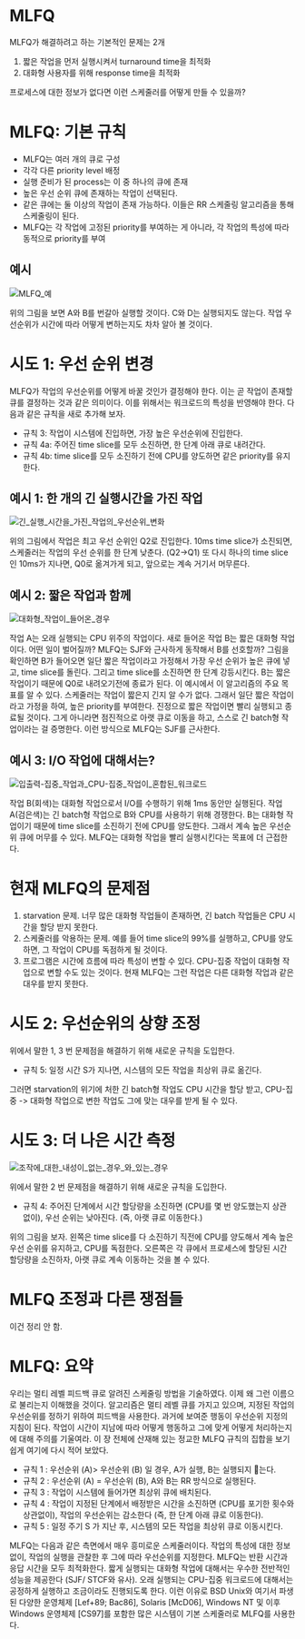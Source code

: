 # MLFQ

MLFQ가 해결하려고 하는 기본적인 문제는 2개

1. 짧은 작업을 먼저 실행시켜서 turnaround time을 최적화
2. 대화형 사용자를 위해 response time을 최적화

프로세스에 대한 정보가 없다면 이런 스케줄러를 어떻게 만들 수 있을까?

# MLFQ: 기본 규칙

- MLFQ는 여러 개의 큐로 구성
- 각각 다른 priority level 배정
- 실행 준비가 된 process는 이 중 하나의 큐에 존재
- 높은 우선 순위 큐에 존재하는 작업이 선택된다.
- 같은 큐에는 둘 이상의 작업이 존재 가능하다. 이들은 RR 스케줄링 알고리즘을 통해 스케줄링이 된다.
- MLFQ는 각 작업에 고정된 priority를 부여하는 게 아니라, 각 작업의 특성에 따라 동적으로 priority를 부여

## 예시

![MLFQ_예](MLFQ_예.png)

위의 그림을 보면 A와 B를 번갈아 실행할 것이다. C와 D는 실행되지도 않는다. 작업 우선순위가 시간에 따라 어떻게 변하는지도 차차 알아 볼 것이다.

# 시도 1: 우선 순위 변경

MLFQ가 작업의 우선순위를 어떻게 바꿀 것인가 결정해야 한다. 이는 곧 작업이 존재할 큐를 결정하는 것과 같은 의미이다.
이를 위해서는 워크로드의 특성을 반영해야 한다. 다음과 같은 규칙을 새로 추가해 보자.

- 규칙 3: 작업이 시스템에 진입하면, 가장 높은 우선순위에 진입한다.
- 규칙 4a: 주어진 time slice를 모두 소진하면, 한 단계 아래 큐로 내려간다.
- 규칙 4b: time slice를 모두 소진하기 전에 CPU를 양도하면 같은 priority를 유지한다.

## 예시 1: 한 개의 긴 실행시간을 가진 작업

![긴_실행_시간을_가진_작업의_우선순위_변화](긴_실행_시간을_가진_작업의_우선순위_변화.png)

위의 그림에서 작업은 최고 우선 순위인 Q2로 진입한다. 10ms time slice가 소진되면, 스케줄러는 작업의 우선 순위를 한 단계 낮춘다. (Q2->Q1)
또 다시 하나의 time slice인 10ms가 지나면, Q0로 옮겨가게 되고, 앞으로는 계속 거기서 머무른다.

## 예시 2: 짧은 작업과 함께

![대화형_작업이_들어온_경우](대화형_작업이_들어온_경우.png)

작업 A는 오래 실행되는 CPU 위주의 작업이다. 새로 들어온 작업 B는 짧은 대화형 작업이다.
어떤 일이 벌어질까? MLFQ는 SJF와 근사하게 동작해서 B를 선호할까?
그림을 확인하면 B가 들어오면 일단 짧은 작업이라고 가정해서 가장 우선 순위가 높은 큐에 넣고, time slice를 돌린다. 그리고 time slice를 소진하면 한 단계 강등시킨다. B는 짧은 작업이기 때문에 Q0로 내려오기전에 종료가 된다.
이 예시에서 이 알고리즘의 주요 목표를 알 수 있다. 스케줄러는 작업이 짧은지 긴지 알 수가 없다. 그래서 일단 짧은 작업이라고 가정을 하여, 높은 priority를 부여한다. 진정으로 짧은 작업이면 빨리 실행되고 종료될 것이다. 그게 아니라면 점진적으로 아랫 큐로 이동을 하고, 스스로 긴 batch형 작업이라는 걸 증명한다. 이런 방식으로 MLFQ는 SJF를 근사한다.

## 예시 3: I/O 작업에 대해서는?

![입출력-집중_작업과_CPU-집중_작업이_혼합된_워크로드](입출력-집중_작업과_CPU-집중_작업이_혼합된_워크로드.png)

작업 B(회색)는 대화형 작업으로서 I/O를 수행하기 위해 1ms 동안만 실행된다. 작업 A(검은색)는 긴 batch형 작업으로 B와 CPU를 사용하기 위해 경쟁한다. B는 대화형 작업이기 때문에 time slice를 소진하기 전에 CPU를 양도한다. 그래서 계속 높은 우선순위 큐에 머무를 수 있다. MLFQ는 대화형 작업을 빨리 실행시킨다는 목표에 더 근접한다.

# 현재 MLFQ의 문제점

1. starvation 문제. 너무 많은 대화형 작업들이 존재하면, 긴 batch 작업들은 CPU 시간을 할당 받지 못한다.
2. 스케줄러를 악용하는 문제. 예를 들어 time slice의 99%를 실행하고, CPU를 양도하면, 그 작업이 CPU를 독점하게 될 것이다.
3. 프로그램은 시간에 흐름에 따라 특성이 변할 수 있다. CPU-집중 작업이 대화형 작업으로 변할 수도 있는 것이다. 현재 MLFQ는 그런 작업은 다른 대화형 작업과 같은 대우를 받지 못한다.

# 시도 2: 우선순위의 상향 조정

위에서 말한 1, 3 번 문제점을 해결하기 위해 새로운 규칙을 도입한다.

- 규칙 5: 일정 시간 S가 지나면, 시스템의 모든 작업을 최상위 큐로 옮긴다.

그러면 starvation의 위기에 처한 긴 batch형 작업도 CPU 시간을 할당 받고, CPU-집중 -> 대화형 작업으로 변한 작업도 그에 맞는 대우를 받게 될 수 있다.

# 시도 3: 더 나은 시간 측정

![조작에_대한_내성이_없는_경우_와_있는_경우](조작에_대한_내성이_없는_경우_와_있는_경우.png)

위에서 말한 2 번 문제점을 해결하기 위해 새로운 규칙을 도입한다.

- 규칙 4: 주어진 단계에서 시간 할당량을 소진하면 (CPU를 몇 번 양도했는지 상관 없이), 우선 순위는 낮아진다. (즉, 아랫 큐로 이동한다.)

위의 그림을 보자. 왼쪽은 time slice를 다 소진하기 직전에 CPU를 양도해서 계속 높은 우선 순위를 유지하고, CPU를 독점한다. 오른쪽은 각 큐에서 프로세스에 할당된 시간 할당량을 소진하자, 아랫 큐로 계속 이동하는 것을 볼 수 있다.

# MLFQ 조정과 다른 쟁점들

이건 정리 안 함.

# MLFQ: 요약

우리는 멀티 레벨 피드백 큐로 알려진 스케줄링 방법을 기술하였다. 이제 왜 그런 이름으로 불리는지 이해했을 것이다. 알고리즘은 멀티 레벨 큐를 가지고 있으며, 지정된 작업의 우선순위를 정하기 위하여 피드백을 사용한다. 과거에 보여준 행동이 우선순위 지정의 지침이 된다. 작업이 시간이 지남에 따라 어떻게 행동하고 그에 맞게 어떻게 처리하는지에 대해 주의를 기울여라. 이 장 전체에 산재해 있는 정교한 MLFQ 규칙의 집합을 보기 쉽게 여기에 다시 적어 보았다.

- 규칙 1 : 우선순위 (A)> 우선순위 (B) 일 경우, A가 실행, B는 실행되지 􁦫는다.
- 규칙 2 : 우선순위 (A) = 우선순위 (B), A와 B는 RR 방식으로 실행된다.
- 규칙 3 : 작업이 시스템에 들어가면 최상위 큐에 배치된다.
- 규칙 4 : 작업이 지정된 단계에서 배정받은 시간을 소진하면 (CPU를 포기한 횟수와 상관없이), 작업의 우선순위는 감소한다 (즉, 한 단계 아래 큐로 이동한다).
- 규칙 5 : 일정 주기 S 가 지난 후, 시스템의 모든 작업을 최상위 큐로 이동시킨다.

MLFQ는 다음과 같은 측면에서 매우 흥미로운 스케줄러이다. 작업의 특성에 대한 정보 없이, 작업의 실행을 관찰한 후 그에 따라 우선순위를 지정한다. MLFQ는 반환 시간과 응답 시간을 모두 최적화한다. 짧게 실행되는 대화형 작업에 대해서는 우수한 전반적인 성능을 제공한다 (SJF/ STCF와 유사). 오래 실행되는 CPU-집중 워크로드에 대해서는 공정하게 실행하고 조금이라도 진행되도록 한다. 이런 이유로 BSD Unix와 여기서 파생된 다양한 운영체제 [Lef+89; Bac86], Solaris [McD06], Windows NT 및 이후 Windows 운영체제 [CS97]를 포함한 많은 시스템이 기본 스케줄러로 MLFQ를 사용한다.
